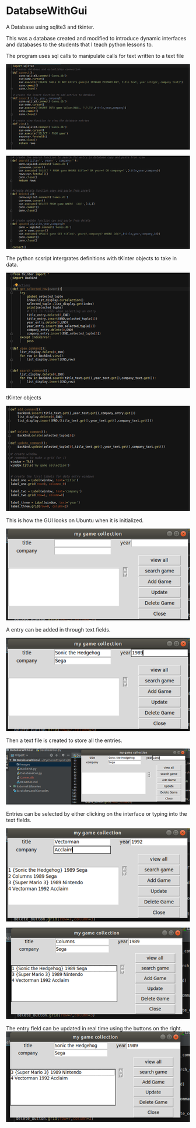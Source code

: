 # DatabseWithGui
A Database using sqlite3 and tkinter.

This was a database created and modified to introduce dynamic interfaces and databases to the students that I teach python 
lessons to.

The program uses sql calls to manipulate calls for text written to a text file



![sqp_funcs2](https://github.com/r0meroh/DatabseWithGui/blob/master/images/sqlitefunctions1.png)

![sql_funcs3](https://github.com/r0meroh/DatabseWithGui/blob/master/images/sqlitefunctions2.png)

The python scsript intergrates definitions with tKinter objects to take in data.

![back_end](https://github.com/r0meroh/DatabseWithGui/blob/master/images/backend0.png)

tKinter objects

![tkinter](https://github.com/r0meroh/DatabseWithGui/blob/master/images/grid0.png)

This is how the GUI looks on Ubuntu when it is initialized.

![empty_GUI](https://github.com/r0meroh/DatabseWithGui/blob/master/images/emptyGui.png)

A entry can be added in through text fields.

![add_game](https://github.com/r0meroh/DatabseWithGui/blob/master/images/fillInFields.png)

Then a text file is created to store all the entries.

![text_file](https://github.com/r0meroh/DatabseWithGui/blob/master/images/textFileCreated1.png)

Entries can be selected by either clicking on the interface or typing into the text fields.

![all_games](https://github.com/r0meroh/DatabseWithGui/blob/master/images/allGamesAdded.png)

![delete_colums](https://github.com/r0meroh/DatabseWithGui/blob/master/images/deleteColumn.png)

The entry field can be updated in real time using the buttons on the right. 
![delete_sonic](https://github.com/r0meroh/DatabseWithGui/blob/master/images/deletetwoGames.png)
